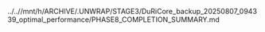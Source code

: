 ../..//mnt/h/ARCHIVE/.UNWRAP/STAGE3/DuRiCore_backup_20250807_094339_optimal_performance/PHASE8_COMPLETION_SUMMARY.md